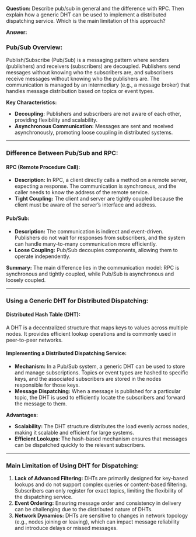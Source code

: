 **Question:** Describe pub/sub in general and the difference with RPC. Then explain how a generic DHT can be used to implement a distributed dispatching service. Which is the main limitation of this approach?

**Answer:**

### Pub/Sub Overview:
Publish/Subscribe (Pub/Sub) is a messaging pattern where senders (publishers) and receivers (subscribers) are decoupled. Publishers send messages without knowing who the subscribers are, and subscribers receive messages without knowing who the publishers are. The communication is managed by an intermediary (e.g., a message broker) that handles message distribution based on topics or event types.

**Key Characteristics:**
- **Decoupling:** Publishers and subscribers are not aware of each other, providing flexibility and scalability.
- **Asynchronous Communication:** Messages are sent and received asynchronously, promoting loose coupling in distributed systems.

---

### Difference Between Pub/Sub and RPC:

#### RPC (Remote Procedure Call):
- **Description:** In RPC, a client directly calls a method on a remote server, expecting a response. The communication is synchronous, and the caller needs to know the address of the remote service.
- **Tight Coupling:** The client and server are tightly coupled because the client must be aware of the server’s interface and address.

#### Pub/Sub:
- **Description:** The communication is indirect and event-driven. Publishers do not wait for responses from subscribers, and the system can handle many-to-many communication more efficiently.
- **Loose Coupling:** Pub/Sub decouples components, allowing them to operate independently.

**Summary:** The main difference lies in the communication model: RPC is synchronous and tightly coupled, while Pub/Sub is asynchronous and loosely coupled.

---

### Using a Generic DHT for Distributed Dispatching:

#### Distributed Hash Table (DHT):
A DHT is a decentralized structure that maps keys to values across multiple nodes. It provides efficient lookup operations and is commonly used in peer-to-peer networks.

#### Implementing a Distributed Dispatching Service:
- **Mechanism:** In a Pub/Sub system, a generic DHT can be used to store and manage subscriptions. Topics or event types are hashed to specific keys, and the associated subscribers are stored in the nodes responsible for those keys.
- **Message Dispatching:** When a message is published for a particular topic, the DHT is used to efficiently locate the subscribers and forward the message to them.

**Advantages:**
- **Scalability:** The DHT structure distributes the load evenly across nodes, making it scalable and efficient for large systems.
- **Efficient Lookups:** The hash-based mechanism ensures that messages can be dispatched quickly to the relevant subscribers.

---

### Main Limitation of Using DHT for Dispatching:
1. **Lack of Advanced Filtering:** DHTs are primarily designed for key-based lookups and do not support complex queries or content-based filtering. Subscribers can only register for exact topics, limiting the flexibility of the dispatching service.
2. **Event Ordering:** Ensuring message order and consistency in delivery can be challenging due to the distributed nature of DHTs.
3. **Network Dynamics:** DHTs are sensitive to changes in network topology (e.g., nodes joining or leaving), which can impact message reliability and introduce delays or missed messages.
